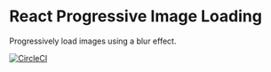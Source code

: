# React Progressive Image Loading
Progressively load images using a blur effect.

[![CircleCI](https://circleci.com/gh/wcandillon/react-progressive-image-loading.svg?style=svg)](https://circleci.com/gh/wcandillon/react-progressive-image-loading)
